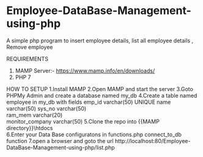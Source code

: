# Employee-DataBase-Management-using-php
A simple php program to insert employee details, list all employee details , Remove employee

REQUIREMENTS
  1. MAMP Server:- https://www.mamp.info/en/downloads/
  2. PHP 7

HOW TO SETUP
  1.Install MAMP
  2.Open MAMP and start the server
  3.Goto PHPMy Admin and create a database named my_db
  4.Create a table named employee in my_db with fields
        emp_id	varchar(50) 	UNIQUE
	      name 	varchar(50) 
	      sys_no 	varchar(50) 	
	      ram_mem 	varchar(20) 	
	      monitor_company 	varchar(50)
  5.Clone the repo into {{MAMP directory}}\htdocs\
  6.Enter your Data Base configuratons in functions.php connect_to_db function
  7.open a browser and goto the url http://localhost:80/Employee-DataBase-Management-using-php/list.php
      
  
